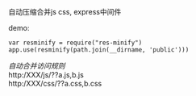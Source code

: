 自动压缩合并js css, express中间件

demo:  
```
var resminify = require("res-minify")
app.use(resminify(path.join(__dirname, 'public')))
```

*自动合并访问规则*  
http:/XXX/js/??a.js,b.js  
http:/XXX/css/??a.css,b.css
